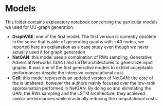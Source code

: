 # Models

This folder contains explanatory notebook concerning the particular models we used for UU-graph generation.
- **GraphVAE**: one of the first model. The first version is currently obsolete in the sense that is able of generating graphs with ~40 nodes, we reported here an explanation as a case study even though we never actually used it for graph generation
- **NetGAN**: this model uses a combination of RWs sampling, Generative Adversial Networks (GAN) and LSTM architectures to generalize input graphs. It was one of the first generative models to exhibit acceptable performances despite the intensive computational cost.
- **Cell**: this model represents an updated version of NetGAN: the core of the is unaltered, however the authors mainly focused over the low-rank approximation performed in NetGAN. By doing so and eliminating the GAN, the RWs sampling and the LSTM architecture, they achieved similar performances while drastically reducing the computational costs.

